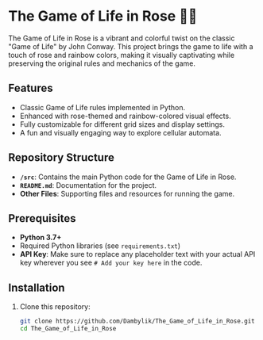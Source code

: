 # The Game of Life in Rose 🌹🌈

The Game of Life in Rose is a vibrant and colorful twist on the classic "Game of Life" by John Conway. This project brings the game to life with a touch of rose and rainbow colors, making it visually captivating while preserving the original rules and mechanics of the game.

## Features

- Classic Game of Life rules implemented in Python.
- Enhanced with rose-themed and rainbow-colored visual effects.
- Fully customizable for different grid sizes and display settings.
- A fun and visually engaging way to explore cellular automata.

## Repository Structure

- **`/src`**: Contains the main Python code for the Game of Life in Rose.
- **`README.md`**: Documentation for the project.
- **Other Files**: Supporting files and resources for running the game.

## Prerequisites

- **Python 3.7+**
- Required Python libraries (see `requirements.txt`)
- **API Key**: Make sure to replace any placeholder text with your actual API key wherever you see `# Add your key here` in the code.

## Installation

1. Clone this repository:
   ```bash
   git clone https://github.com/Dambylik/The_Game_of_Life_in_Rose.git
   cd The_Game_of_Life_in_Rose
